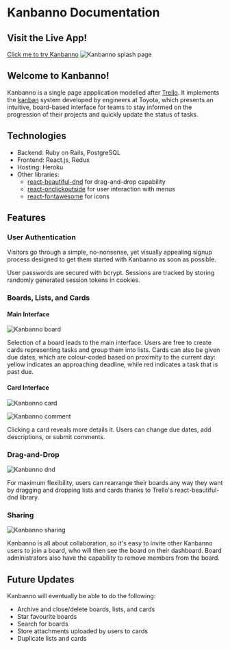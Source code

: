 # Kanbanno Documentation

## Visit the Live App!

[Click me to try Kanbanno](https://kanbanno.herokuapp.com "Kanbanno")
![Kanbanno splash page](https://drive.google.com/uc?id=1CmE_6nU_QaqiZnbRnggLD57LEQoinbRS)

## Welcome to Kanbanno!

Kanbanno is a single page appplication modelled after [Trello](https://trello.com "Trello"). It implements the [kanban](https://en.wikipedia.org/wiki/Kanban "Kanban") system developed by engineers at Toyota, which presents an intuitive, board-based interface for teams to stay informed on the progression of their projects and quickly update the status of tasks.

## Technologies

* Backend: Ruby on Rails, PostgreSQL
* Frontend: React.js, Redux
* Hosting: Heroku
* Other libraries: 
  * [react-beautiful-dnd](https://github.com/atlassian/react-beautiful-dnd) for drag-and-drop capability
  * [react-onclickoutside](https://github.com/Pomax/react-onclickoutside) for user interaction with menus
  * [react-fontawesome](https://github.com/FortAwesome/react-fontawesome) for icons

## Features

### User Authentication

Visitors go through a simple, no-nonsense, yet visually appealing signup process designed to get them started with Kanbanno as soon as possible. 

User passwords are secured with bcrypt. Sessions are tracked by storing randomly generated session tokens in cookies.

### Boards, Lists, and Cards

#### Main Interface

![Kanbanno board](https://drive.google.com/uc?id=18efswQpF3zsi6rvom604ov4EOMnjWTUI)

Selection of a board leads to the main interface. Users are free to create cards representing tasks and group them into lists. Cards can also be given due dates, which are colour-coded based on proximity to the current day: yellow indicates an approaching deadline, while red indicates a task that is past due.

#### Card Interface

![Kanbanno card](https://drive.google.com/uc?id=1dwXl20fCZj-C8ctr3wk7SQjOTBtm0jiW)

![Kanbanno comment](https://drive.google.com/uc?id=1tCInA9RWqOoBpR4ZQvhV-yhD_HzuHV8U)

Clicking a card reveals more details it. Users can change due dates, add descriptions, or submit comments.

### Drag-and-Drop

![Kanbanno dnd](https://drive.google.com/uc?id=1N5sdZhimyk4owDdOidoVYQK22U_-Ze0L)

For maximum flexibility, users can rearrange their boards any way they want by dragging and dropping lists and cards thanks to Trello's react-beautiful-dnd library.

### Sharing

![Kanbanno sharing](https://drive.google.com/uc?id=1X3KZuMfSdE2vrQIM_-TYEoc75jri2zBA)

Kanbanno is all about collaboration, so it's easy to invite other Kanbanno users to join a board, who will then see the board on their dashboard. Board administrators also have the capability to remove members from the board.

## Future Updates

Kanbanno will eventually be able to do the following:

* Archive and close/delete boards, lists, and cards
* Star favourite boards
* Search for boards
* Store attachments uploaded by users to cards
* Duplicate lists and cards